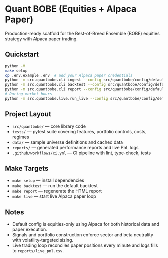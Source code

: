 # Quant BOBE (Equities + Alpaca Paper)

Production-ready scaffold for the Best-of-Breed Ensemble (BOBE) equities strategy with Alpaca paper trading.

## Quickstart

```bash
python -V
make setup
cp .env.example .env  # add your Alpaca paper credentials
python -m src.quantbobe.cli ingest --config src/quantbobe/config/default.yaml
python -m src.quantbobe.cli backtest --config src/quantbobe/config/default.yaml
python -m src.quantbobe.cli report --config src/quantbobe/config/default.yaml
# During market hours
python -m src.quantbobe.live.run_live --config src/quantbobe/config/default.yaml
```

## Project Layout

- `src/quantbobe/` — core library code
- `tests/` — pytest suite covering features, portfolio controls, costs, regimes
- `data/` — sample universe definitions and cached data
- `reports/` — generated performance reports and live PnL logs
- `.github/workflows/ci.yml` — CI pipeline with lint, type-check, tests

## Make Targets

- `make setup` — install dependencies
- `make backtest` — run the default backtest
- `make report` — regenerate the HTML report
- `make live` — start live Alpaca paper loop

## Notes

- Default config is equities-only using Alpaca for both historical data and paper execution.
- Signals and portfolio construction enforce sector and beta neutrality with volatility-targeted sizing.
- Live trading loop reconciles paper positions every minute and logs fills to `reports/live_pnl.csv`.
